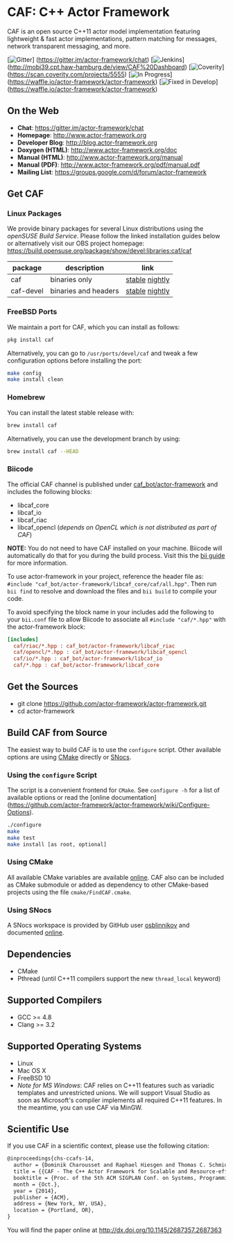 # CAF: C++ Actor Framework

CAF is an open source C++11 actor model implementation featuring
lightweight & fast actor implementations, pattern matching for messages,
network transparent messaging, and more.

[![Gitter][gitter-badge]]
(https://gitter.im/actor-framework/chat)
[![Jenkins][jenkins-badge]]
(http://mobi39.cpt.haw-hamburg.de/view/CAF%20Dashboard)
[![Coverity][coverity-badge]]
(https://scan.coverity.com/projects/5555)
[![In Progress][in-progress-badge]]
(https://waffle.io/actor-framework/actor-framework)
[![Fixed in Develop][fixed-in-develop-badge]]
(https://waffle.io/actor-framework/actor-framework)

## On the Web

* __Chat__: https://gitter.im/actor-framework/chat
* __Homepage__: http://www.actor-framework.org
* __Developer Blog__: http://blog.actor-framework.org
* __Doxygen (HTML)__: http://www.actor-framework.org/doc
* __Manual (HTML)__: http://www.actor-framework.org/manual
* __Manual (PDF)__: http://www.actor-framework.org/pdf/manual.pdf
* __Mailing List__: https://groups.google.com/d/forum/actor-framework

## Get CAF

### Linux Packages

We provide binary packages for several Linux distributions using the
*openSUSE Build Service*. Please follow the linked installation guides below
or alternatively visit our OBS project homepage:
https://build.opensuse.org/package/show/devel:libraries:caf/caf

package   | description          | link 
----------|----------------------|-----------------------------
caf       | binaries only        | [stable][obs]     [nightly][obs-nightly]
caf-devel | binaries and headers | [stable][obs-dev] [nightly][obs-dev-nightly]


### FreeBSD Ports

We maintain a port for CAF, which you can install as follows:

```sh
pkg install caf
```

Alternatively, you can go to `/usr/ports/devel/caf` and tweak a few
configuration options before installing the port:

```sh
make config
make install clean
```

### Homebrew

You can install the latest stable release with:

```sh
brew install caf
```

Alternatively, you can use the development branch by using:

```sh
brew install caf --HEAD
```

### Biicode

The official CAF channel is published under
[caf_bot/actor-framework](https://www.biicode.com/caf_bot/actor-framework)
and includes the following blocks:

* libcaf_core
* libcaf_io
* libcaf_riac
* libcaf_opencl (*depends on OpenCL which is not distributed as part of CAF*)

**NOTE:** You do not need to have CAF installed on your
machine. Biicode will automatically do that for you during the build process.
Visit this the [bii guide](http://docs.biicode.com/c++/gettingstarted.html)
for more information.

To use actor-framework in your project, reference the header file as:
`#include "caf_bot/actor-framework/libcaf_core/caf/all.hpp"`. Then run
`bii find` to resolve and download the files and `bii build`
to compile your code.

To avoid specifying the block name in your includes add the following to your
`bii.conf` file to allow Biicode to associate all `#include "caf/*.hpp"`
with the actor-framework block:

```ini
[includes]
  caf/riac/*.hpp : caf_bot/actor-framework/libcaf_riac
  caf/opencl/*.hpp : caf_bot/actor-framework/libcaf_opencl
  caf/io/*.hpp : caf_bot/actor-framework/libcaf_io
  caf/*.hpp : caf_bot/actor-framework/libcaf_core
```

## Get the Sources

* git clone https://github.com/actor-framework/actor-framework.git
* cd actor-framework

## Build CAF from Source

The easiest way to build CAF is to use the `configure` script. Other available
options are using [CMake](http://www.cmake.org/) directly or
[SNocs](https://github.com/airutech/snocs).

### Using the `configure` Script

The script is a convenient frontend for `CMake`. See `configure -h`
for a list of available options or read the
[online documentation]
(https://github.com/actor-framework/actor-framework/wiki/Configure-Options).

```sh
./configure
make
make test
make install [as root, optional]
```

### Using CMake

All available CMake variables are available
[online](https://github.com/actor-framework/actor-framework/wiki/CMake-Options).
CAF also can be included as CMake submodule or added as dependency to other
CMake-based projects using the file `cmake/FindCAF.cmake`.

### Using SNocs

A SNocs workspace is provided by GitHub user
[osblinnikov](https://github.com/osblinnikov) and documented
[online](https://github.com/actor-framework/actor-framework/wiki/Using-SNocs).

## Dependencies

* CMake
* Pthread (until C++11 compilers support the new `thread_local` keyword)

## Supported Compilers

* GCC >= 4.8
* Clang >= 3.2

## Supported Operating Systems

* Linux
* Mac OS X
* FreeBSD 10
* *Note for MS Windows*: CAF relies on C++11 features such as variadic templates
  and unrestricted unions. We will support Visual Studio as soon as Microsoft's
  compiler implements all required C++11 features. In the meantime, you can
  use CAF via MinGW.

## Scientific Use

If you use CAF in a scientific context, please use the following citation:

```latex
@inproceedings{chs-ccafs-14,
  author = {Dominik Charousset and Raphael Hiesgen and Thomas C. Schmidt},
  title = {{CAF - The C++ Actor Framework for Scalable and Resource-efficient Applications}},
  booktitle = {Proc. of the 5th ACM SIGPLAN Conf. on Systems, Programming, and Applications (SPLASH '14), Workshop AGERE!},
  month = {Oct.},
  year = {2014},
  publisher = {ACM},
  address = {New York, NY, USA},
  location = {Portland, OR},
}
```

You will find the paper online at http://dx.doi.org/10.1145/2687357.2687363

[obs]:
https://software.opensuse.org/download.html?project=devel%3Alibraries%3Acaf&package=caf

[obs-nightly]:
https://software.opensuse.org/download.html?project=devel%3Alibraries%3Acaf%3Anightly&package=caf

[obs-dev]:
https://software.opensuse.org/download.html?project=devel%3Alibraries%3Acaf&package=caf-devel

[obs-dev-nightly]:
https://software.opensuse.org/download.html?project=devel%3Alibraries%3Acaf%3Anightly&package=caf-devel

[jenkins-badge]:
http://mobi39.cpt.haw-hamburg.de/buildStatus/icon?job=CAF/master%20branch

[coverity-badge]:
https://scan.coverity.com/projects/5555/badge.svg?flat=1

[gitter-badge]:
https://badges.gitter.im/Join%20Chat.svg

[in-progress-badge]:
https://badge.waffle.io/actor-framework/actor-framework.png?label=In%20Progress&title=Issues%20in%20progress

[fixed-in-develop-badge]:
https://badge.waffle.io/actor-framework/actor-framework.png?label=Fixed%20in%20develop&title=Issues%20fixed%20in%20develop
